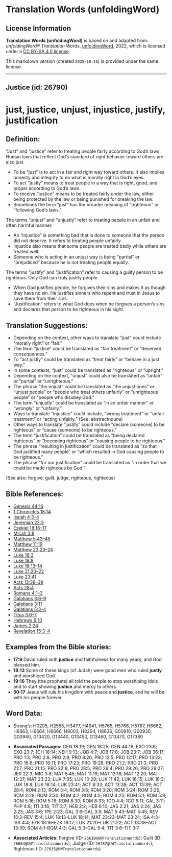 # Translation Words (unfoldingWord)

## License Information

**Translation Words (unfoldingWord)** is based on and adapted from: _unfoldingWord® Translation Words_, [unfoldingWord](https://unfoldingword.org/utw), 2022, which is licensed under a [CC BY-SA 4.0 license](https://creativecommons.org/licenses/by-sa/4.0/legalcode.en).

This markdown version (created `2025-10-16`) is provided under the same license.



--------------------------------

## Justice (id: 26790)

just, justice, unjust, injustice, justify, justification
========================================================

Definition:
-----------

“Just” and “justice” refer to treating people fairly according to God’s laws. Human laws that reflect God’s standard of right behavior toward others are also just.

* To be “just” is to act in a fair and right way toward others. It also implies honesty and integrity to do what is morally right in God’s eyes.
* To act “justly” means to treat people in a way that is right, good, and proper according to God’s laws.
* To receive “justice” means to be treated fairly under the law, either being protected by the law or being punished for breaking the law.
* Sometimes the term “just” has the broader meaning of “righteous” or “following God’s laws.”

The terms “unjust” and “unjustly” refer to treating people in an unfair and often harmful manner.

* An “injustice” is something bad that is done to someone that the person did not deserve. It refers to treating people unfairly.
* Injustice also means that some people are treated badly while others are treated well.
* Someone who is acting in an unjust way is being “partial” or “prejudiced” because he is not treating people equally.

The terms “justify” and “justification” refer to causing a guilty person to be righteous. Only God can truly justify people.

* When God justifies people, he forgives their sins and makes it as though they have no sin. He justifies sinners who repent and trust in Jesus to save them from their sins.
* “Justification” refers to what God does when he forgives a person’s sins and declares that person to be righteous in his sight.

Translation Suggestions:
------------------------

* Depending on the context, other ways to translate “just” could include “morally right” or “fair.”
* The term “justice” could be translated as “fair treatment” or “deserved consequences.”
* To “act justly” could be translated as “treat fairly” or “behave in a just way.”
* In some contexts, “just” could be translated as “righteous” or “upright.”
* Depending on the context, “unjust” could also be translated as “unfair” or “partial” or “unrighteous.”
* The phrase “the unjust” could be translated as “the unjust ones” or “unjust people” or “people who treat others unfairly” or “unrighteous people” or “people who disobey God.”
* The term “unjustly” could be translated as “in an unfair manner” or “wrongly” or “unfairly.”
* Ways to translate “injustice” could include, “wrong treatment” or “unfair treatment” or “acting unfairly.” (See: abstractnouns)
* Other ways to translate “justify” could include “declare (someone) to be righteous” or “cause (someone) to be righteous.”
* The term “justification” could be translated as “being declared righteous” or “becoming righteous” or “causing people to be righteous.”
* The phrase “resulting in justification” could be translated as “so that God justified many people” or “which resulted in God causing people to be righteous.”
* The phrase “for our justification” could be translated as “in order that we could be made righteous by God.”

(See also: forgive, guilt, judge, righteous, righteous)

Bible References:
-----------------

* [Genesis 44:16](https://ref.ly/Gen44:16)
* [1 Chronicles 18:14](https://ref.ly/1Chr18:14)
* [Isaiah 4:3–4](https://ref.ly/Isa4:3-Isa4:4)
* [Jeremiah 22:3](https://ref.ly/Jer22:3)
* [Ezekiel 18:16–17](https://ref.ly/Ezek18:16-Ezek18:17)
* [Micah 3:8](https://ref.ly/Mic3:8)
* [Matthew 5:43–45](https://ref.ly/Matt5:43-Matt5:45)
* [Matthew 11:19](https://ref.ly/Matt11:19)
* [Matthew 23:23–24](https://ref.ly/Matt23:23-Matt23:24)
* [Luke 18:3](https://ref.ly/Luke18:3)
* [Luke 18:8](https://ref.ly/Luke18:8)
* [Luke 18:13–14](https://ref.ly/Luke18:13-Luke18:14)
* [Luke 21:20–22](https://ref.ly/Luke21:20-Luke21:22)
* [Luke 23:41](https://ref.ly/Luke23:41)
* [Acts 13:38–39](https://ref.ly/Acts13:38-Acts13:39)
* [Acts 28:4](https://ref.ly/Acts28:4)
* [Romans 4:1–3](https://ref.ly/Rom4:1-Rom4:3)
* [Galatians 3:6–9](https://ref.ly/Gal3:6-Gal3:9)
* [Galatians 3:11](https://ref.ly/Gal3:11)
* [Galatians 5:3–4](https://ref.ly/Gal5:3-Gal5:4)
* [Titus 3:6–7](https://ref.ly/Titus3:6-Titus3:7)
* [Hebrews 6:10](https://ref.ly/Heb6:10)
* [James 2:24](https://ref.ly/Jas2:24)
* [Revelation 15:3–4](https://ref.ly/Rev15:3-Rev15:4)

Examples from the Bible stories:
--------------------------------

* **17:9** David ruled with **justice** and faithfulness for many years, and God blessed him.
* **18:13** Some of these kings (of Judah) were good men who ruled **justly** and worshiped God.
* **19:16** They (the prophets) all told the people to stop worshiping idols and to start showing **justice** and mercy to others.
* **50:17** Jesus will rule his kingdom with peace and **justice**, and he will be with his people forever.

Word Data:
----------

* Strong’s: H0205, H2555, H3477, H4941, H5765, H5766, H5767, H6662, H6663, H6664, H6666, H8003, H8264, H8636, G00910, G00930, G00940, G13420, G13440, G13450, G13460, G13470, G17380

* **Associated Passages:** GEN 18:19; GEN 18:25; GEN 44:16; EXO 23:6; EXO 23:7; 1CH 18:14; NEH 9:13; JOB 4:7; JOB 17:8; JOB 23:7; JOB 36:17; PRO 1:3; PRO 2:8; PRO 2:9; PRO 8:20; PRO 12:5; PRO 12:17; PRO 13:23; PRO 16:8; PRO 16:11; PRO 17:23; PRO 19:28; PRO 21:2; PRO 21:3; PRO 21:7; PRO 21:15; PRO 22:8; PRO 28:5; PRO 29:4; PRO 29:26; PRO 29:27; JER 22:3; MIC 3:8; MAT 5:45; MAT 11:19; MAT 12:18; MAT 12:20; MAT 12:37; MAT 23:23; LUK 7:35; LUK 10:29; LUK 11:42; LUK 16:15; LUK 18:3; LUK 18:8; LUK 18:14; LUK 23:41; ACT 8:33; ACT 13:38; ACT 13:39; ACT 28:4; ROM 2:13; ROM 3:4; ROM 3:8; ROM 3:20; ROM 3:24; ROM 3:26; ROM 3:28; ROM 3:30; ROM 4:2; ROM 4:5; ROM 4:25; ROM 5:1; ROM 5:9; ROM 5:16; ROM 5:18; ROM 8:30; ROM 8:33; 1CO 4:4; 1CO 6:11; GAL 3:11; PHP 4:8; 1TI 3:16; TIT 3:7; HEB 2:2; HEB 6:10; JAS 2:21; JAS 2:24; JAS 2:25; JAS 3:6; 1PE 2:23; GAL 3:6–GAL 3:9; MAT 5:43–MAT 5:45; REV 15:3–REV 15:4; LUK 18:13–LUK 18:14; MAT 23:23–MAT 23:24; ISA 4:3–ISA 4:4; EZK 18:16–EZK 18:17; LUK 21:20–LUK 21:22; ACT 13:38–ACT 13:39; ROM 4:1–ROM 4:3; GAL 5:3–GAL 5:4; TIT 3:6–TIT 3:7
* **Associated Articles:** Forgive (ID: `26610@UWTranslationWords`); Guilt (ID: `26664@UWTranslationWords`); Judge (ID: `26787@UWTranslationWords`); Righteous (ID: `27035@UWTranslationWords`)

